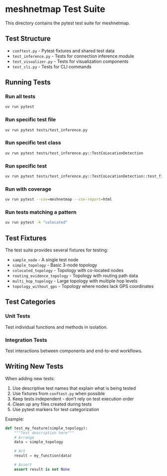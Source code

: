 # meshnetmap Test Suite

This directory contains the pytest test suite for meshnetmap.

## Test Structure

- `conftest.py` - Pytest fixtures and shared test data
- `test_inference.py` - Tests for connection inference module
- `test_visualizer.py` - Tests for visualization components
- `test_cli.py` - Tests for CLI commands

## Running Tests

### Run all tests
```bash
uv run pytest
```

### Run specific test file
```bash
uv run pytest tests/test_inference.py
```

### Run specific test class
```bash
uv run pytest tests/test_inference.py::TestCoLocationDetection
```

### Run specific test
```bash
uv run pytest tests/test_inference.py::TestCoLocationDetection::test_find_colocated_nodes_basic
```

### Run with coverage
```bash
uv run pytest --cov=meshnetmap --cov-report=html
```

### Run tests matching a pattern
```bash
uv run pytest -k "colocated"
```

## Test Fixtures

The test suite provides several fixtures for testing:

- `sample_node` - A single test node
- `simple_topology` - Basic 3-node topology
- `colocated_topology` - Topology with co-located nodes
- `routing_evidence_topology` - Topology with routing path data
- `multi_hop_topology` - Large topology with multiple hop levels
- `topology_without_gps` - Topology where nodes lack GPS coordinates

## Test Categories

### Unit Tests
Test individual functions and methods in isolation.

### Integration Tests
Test interactions between components and end-to-end workflows.

## Writing New Tests

When adding new tests:

1. Use descriptive test names that explain what is being tested
2. Use fixtures from `conftest.py` when possible
3. Keep tests independent - don't rely on test execution order
4. Clean up any files created during tests
5. Use pytest markers for test categorization

Example:
```python
def test_my_feature(simple_topology):
    """Test description here"""
    # Arrange
    data = simple_topology

    # Act
    result = my_function(data)

    # Assert
    assert result is not None
```
